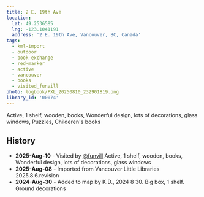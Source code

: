```yaml
---
title: 2 E. 19th Ave
location:
  lat: 49.2536585
  lng: -123.1041191
  address: '2 E. 19th Ave, Vancouver, BC, Canada'
tags:
  - kml-import
  - outdoor
  - book-exchange
  - red-marker
  - active
  - vancouver
  - books
  - visited_funvill  
photo: logbook/PXL_20250810_232901819.png
library_id: '00074'
---
```


Active, 1 shelf, wooden, books, Wonderful design, lots of decorations, glass windows, Puzzles, Childeren's books

## History

- **2025-Aug-10** - Visited by [@funvill](https://blog.abluestar.com) Active, 1 shelf, wooden, books, Wonderful design, lots of decorations, glass windows
- **2025-Aug-08** - Imported from Vancouver Little Libraries 2025.8.6.revision
- **2024-Aug-30** - Added to map by K.D., 2024 8 30. Big box, 1 shelf.  Ground decorations

